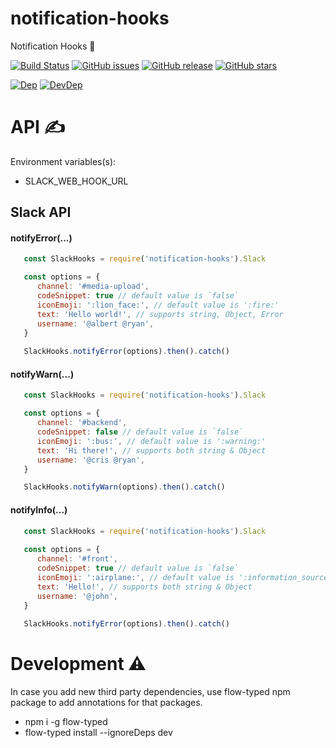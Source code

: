# notification-hooks
Notification Hooks 🚨

[![Build Status](https://travis-ci.org/renderforest/notification-hooks.svg?branch=master)](https://travis-ci.org/renderforest/notification-hooks)
[![GitHub issues](https://img.shields.io/github/issues/renderforest/notification-hooks.svg)](https://github.com/renderforest/notification-hooks/issues)
[![GitHub release](https://img.shields.io/github/release/renderforest/notification-hooks.svg)](https://github.com/renderforest/notification-hooks/releases)
[![GitHub stars](https://img.shields.io/github/stars/renderforest/notification-hooks.svg)](https://github.com/renderforest/notification-hooks/stargazers)

[![Dep](https://img.shields.io/david/renderforest/notification-hooks.svg)](https://david-dm.org/renderforest/notification-hooks)
[![DevDep](https://img.shields.io/david/dev/renderforest/notification-hooks.svg)](https://david-dm.org/renderforest/notification-hooks?type=dev)


# API ✍

Environment variables(s):

* SLACK_WEB_HOOK_URL


## Slack API

#### notifyError(...)
  ``` javascript
     const SlackHooks = require('notification-hooks').Slack
  
     const options = {
        channel: '#media-upload',
        codeSnippet: true // default value is `false`
        iconEmoji: ':lion_face:', // default value is ':fire:'
        text: 'Hello world!', // supports string, Object, Error
        username: '@albert @ryan',
     }  
     
     SlackHooks.notifyError(options).then().catch()
  ```

#### notifyWarn(...)
  ``` javascript
     const SlackHooks = require('notification-hooks').Slack
  
     const options = {
        channel: '#backend',
        codeSnippet: false // default value is `false`  
        iconEmoji: ':bus:', // default value is ':warning:'
        text: 'Hi there!', // supports both string & Object
        username: '@cris @ryan',
     }  
  
     SlackHooks.notifyWarn(options).then().catch()
  ```
  
#### notifyInfo(...)
  ``` javascript
     const SlackHooks = require('notification-hooks').Slack
     
     const options = {
        channel: '#front',
        codeSnippet: true // default value is `false`   
        iconEmoji: ':airplane:', // default value is ':information_source:'
        text: 'Hello!', // supports both string & Object
        username: '@john',
     }
     
     SlackHooks.notifyError(options).then().catch()
  ```
  
# Development ⚠
In case you add new third party dependencies, use flow-typed npm package to add annotations for that packages.
 * npm i -g flow-typed
 * flow-typed install --ignoreDeps dev
 
